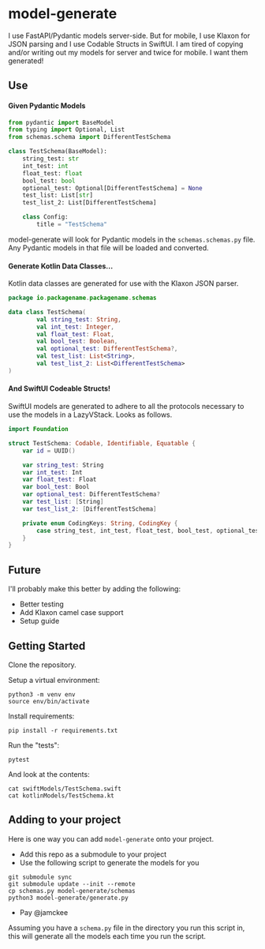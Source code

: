 # model-generate

I use FastAPI/Pydantic models server-side. 
But for mobile, I use Klaxon for JSON parsing and I use Codable Structs in SwiftUI. 
I am tired of copying and/or writing out my models for server and twice for mobile. 
I want them generated!

## Use

#### Given Pydantic Models

```python
from pydantic import BaseModel
from typing import Optional, List
from schemas.schema import DifferentTestSchema

class TestSchema(BaseModel):
    string_test: str
    int_test: int
    float_test: float
    bool_test: bool
    optional_test: Optional[DifferentTestSchema] = None
    test_list: List[str]
    test_list_2: List[DifferentTestSchema]

    class Config:
        title = "TestSchema"
```

model-generate will look for Pydantic models in the `schemas.schemas.py` file. 
Any Pydantic models in that file will be loaded and converted.

#### Generate Kotlin Data Classes...

Kotlin data classes are generated for use with the Klaxon JSON parser.

```kotlin
package io.packagename.packagename.schemas

data class TestSchema(
        val string_test: String,
        val int_test: Integer,
        val float_test: Float,
        val bool_test: Boolean,
        val optional_test: DifferentTestSchema?,
        val test_list: List<String>,
        val test_list_2: List<DifferentTestSchema>
)
```

#### And SwiftUI Codeable Structs!

SwiftUI models are generated to adhere to all the protocols necessary to use the models in a LazyVStack.
Looks as follows.

```swift
import Foundation

struct TestSchema: Codable, Identifiable, Equatable {
	var id = UUID()

	var string_test: String
	var int_test: Int
	var float_test: Float
	var bool_test: Bool
	var optional_test: DifferentTestSchema?
	var test_list: [String]
	var test_list_2: [DifferentTestSchema]

	private enum CodingKeys: String, CodingKey {
		case string_test, int_test, float_test, bool_test, optional_test, test_list, test_list_2
	}
}
```

## Future

I'll probably make this better by adding the following:
* Better testing
* Add Klaxon camel case support
* Setup guide

## Getting Started

Clone the repository.

Setup a virtual environment:
```shell script
python3 -m venv env
source env/bin/activate
```

Install requirements:
```shell script
pip install -r requirements.txt
```

Run the "tests":
```shell script
pytest
```

And look at the contents:
```shell script
cat swiftModels/TestSchema.swift
cat kotlinModels/TestSchema.kt
```

## Adding to your project

Here is one way you can add `model-generate` onto your project.

- Add this repo as a submodule to your project
- Use the following script to generate the models for you
```shell script
git submodule sync
git submodule update --init --remote
cp schemas.py model-generate/schemas
python3 model-generate/generate.py
```
- Pay @jamckee

Assuming you have a `schema.py` file in the directory you run this script in, this will generate all the models each time you run the script.